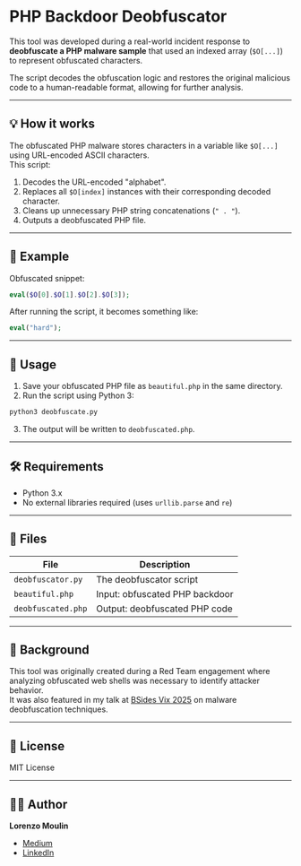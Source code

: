 # PHP Backdoor Deobfuscator

This tool was developed during a real-world incident response to **deobfuscate a PHP malware sample** that used an indexed array (`$O[...]`) to represent obfuscated characters.

The script decodes the obfuscation logic and restores the original malicious code to a human-readable format, allowing for further analysis.

---

## 💡 How it works

The obfuscated PHP malware stores characters in a variable like `$O[...]` using URL-encoded ASCII characters.  
This script:

1. Decodes the URL-encoded "alphabet".
2. Replaces all `$O[index]` instances with their corresponding decoded character.
3. Cleans up unnecessary PHP string concatenations (`" . "`).
4. Outputs a deobfuscated PHP file.

---

## 🧪 Example

Obfuscated snippet:
```php
eval($O[0].$O[1].$O[2].$O[3]);
```

After running the script, it becomes something like:
```php
eval("hard");
```


---

## 🚀 Usage

1. Save your obfuscated PHP file as `beautiful.php` in the same directory.
2. Run the script using Python 3:

```bash
python3 deobfuscate.py
```

3. The output will be written to `deobfuscated.php`.

---

## 🛠 Requirements

- Python 3.x
- No external libraries required (uses `urllib.parse` and `re`)

---

## 📂 Files

| File | Description |
|------|-------------|
| `deobfuscator.py` | The deobfuscator script |
| `beautiful.php` | Input: obfuscated PHP backdoor |
| `deobfuscated.php` | Output: deobfuscated PHP code |

---

## 🎤 Background

This tool was originally created during a Red Team engagement where analyzing obfuscated web shells was necessary to identify attacker behavior.  
It was also featured in my talk at [BSides Vix 2025](https://bsides.vix.br/) on malware deobfuscation techniques.

---

## 📄 License

MIT License

---

## 🧑‍💻 Author

**Lorenzo Moulin**  
- [Medium](https://medium.com/@lorenzomoulin)  
- [LinkedIn](https://www.linkedin.com/in/lorenzo-guimar%C3%A3es-moulin-bb7676b2/)
